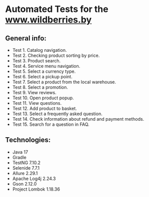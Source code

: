 # Automated Tests for the www.wildberries.by

## General info:

* Test 1. Catalog navigation.
* Test 2. Checking product sorting by price.
* Test 3. Product search.
* Test 4. Service menu navigation.
* Test 5. Select a currency type.
* Test 6. Select a pickup point.
* Test 7. Select a product from the local warehouse.
* Test 8. Select a promotion.
* Test 9. View reviews.
* Test 10. Open product popup.
* Test 11. View questions.
* Test 12. Add product to basket.
* Test 13. Select a frequently asked question.
* Test 14. Check information about refund and payment methods.
* Test 15. Search for a question in FAQ.


## Technologies:

* Java 17
* Gradle
* TestNG 7.10.2
* Selenide 7.7.1
* Allure 2.29.1
* Apache Log4j 2.24.3
* Gson 2.12.0
* Project Lombok 1.18.36
